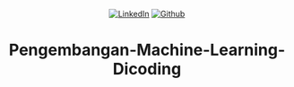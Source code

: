 <div align="center">

<!-- <a href="https://colab.research.google.com/github/randiijulian/Machine-Learning-Terapan-Dicoding/blob/main/Recommender%20System/Recommender_System.ipynb"><img src="https://colab.research.google.com/assets/colab-badge.svg" alt="Open In Colab"></a> -->
<a href="https://www.linkedin.com/in/randijulian"><img src="https://img.shields.io/badge/LinkedIn-Profile-blue?logo=linkedin" alt="LinkedIn"></a>
<a href="https://github.com/randiijulian"><img src="https://img.shields.io/badge/GitHub-Profile-lightgrey?logo=github" alt="Github"></a>
<!-- <a href="https://www.kaggle.com/datasets/arashnic/book-recommendation-dataset"><img src="https://img.shields.io/badge/Dataset-Download-green" alt="Dataset"></a> -->

# Pengembangan-Machine-Learning-Dicoding

</div>